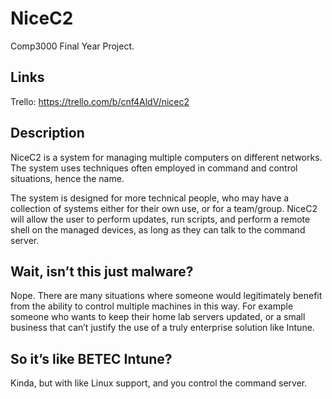 # NiceC2
Comp3000 Final Year Project.


## Links 

Trello: https://trello.com/b/cnf4AldV/nicec2 

## Description 

NiceC2 is a system for managing multiple computers on different networks. The system uses techniques often employed in command and control situations, hence the name. 

The system is designed for more technical people, who may have a collection of systems either for their own use, or for a team/group. NiceC2 will allow the user to perform updates, run scripts, and perform a remote shell on the managed devices, as long as they can talk to the command server. 


## Wait, isn’t this just malware? 


Nope. There are many situations where someone would legitimately benefit from the ability to control multiple machines in this way. For example someone who wants to keep their home lab servers updated, or a small business that can’t justify the use of a truly enterprise solution like Intune. 


## So it’s like BETEC Intune? 

Kinda, but with like Linux support, and you control the command server. 


